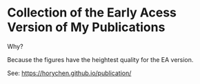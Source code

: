 # Collection of the Early Acess Version of My Publications

Why? 

Because the figures have the heightest quality for the EA version.

See: https://horychen.github.io/publication/
